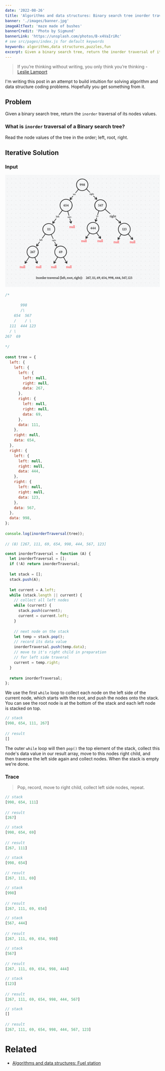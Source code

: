 ```yaml
---
date: '2022-08-26'
title: 'Algorithms and data structures: Binary search tree inorder traversal'
banner: './images/banner.jpg'
imageAltText: 'maze made of bushes'
bannerCredit: 'Photo by Sigmund'
bannerLink: 'https://unsplash.com/photos/B-x4VaIriRc'
# see src/pages/index.js for default keywords
keywords: algorithms,data structures,puzzles,fun
excerpt: Given a binary search tree, return the inorder traversal of its nodes values.
---
```


>If you’re thinking without writing, you only think you’re thinking - [Leslie Lamport](https://en.wikipedia.org/wiki/Leslie_Lamport)

I'm writing this post in an attempt to build intuition for solving algorithm and data structure coding problems. Hopefully you get something from it.

## Problem

Given a binary search tree, return the `inorder` traversal of its nodes values.

### What is `inorder` traversal of a Binary search tree?

Read the node values of the tree in the order; left, root, right.

## Iterative Solution

### Input

![input tree](./images/input-tree.png)

```javascript
/*

       998
       /\
    654  567
    /    / \
  111  444 123
  / \
267  69

*/

const tree = {
  left: {
    left: {
      left: {
        left: null,
        right: null,
        data: 267,
      },
      right: {
        left: null,
        right: null,
        data: 69,
      },
      data: 111,
    },
    right: null,
    data: 654,
  },
  right: {
    left: {
      left: null,
      right: null,
      data: 444,
    },
    right: {
      left: null,
      right: null,
      data: 123,
    },
    data: 567,
  },
  data: 998,
};

console.log(inorderTraversal(tree));

// (8) [267, 111, 69, 654, 998, 444, 567, 123]
```

```javascript
const inorderTraversal = function (A) {
  let inorderTraversal = [];
  if (!A) return inorderTraversal;

  let stack = [];
  stack.push(A);

  let current = A.left;
  while (stack.length || current) {
    // collect all left nodes
    while (current) {
      stack.push(current);
      current = current.left;
    }
    
    // next node on the stack
    let temp = stack.pop();
    // record its data value
    inorderTraversal.push(temp.data);
    // move to it's right child in preparation
    // for left side traveral
    current = temp.right;
  }

  return inorderTraversal;
};
```
We use the first `while` loop to collect each node on the left side of the current node, which starts with the root, and push the nodes onto the stack. You can see the root node is at the bottom of the stack and each left node is stacked on top.

```javascript
// stack
[998, 654, 111, 267]

// result 
[]
```

The outer `while` loop will then `pop()` the top element of the stack, collect this node's data value in our result array, move to this nodes right child, and then traverse the left side again and collect nodes. When the stack is empty we're done.

### Trace

> Pop, record, move to right child, collect left side nodes, repeat.

```javascript
// stack
[998, 654, 111]

// result
[267]
```

```javascript
// stack
[998, 654, 69]

// result
[267, 111]
```

```javascript
// stack
[998, 654]

// result
[267, 111, 69]
```

```javascript
// stack
[998]

// result
[267, 111, 69, 654]
```

```javascript
// stack
[567, 444]

// result
[267, 111, 69, 654, 998]
```

```javascript
// stack
[567]

// result
[267, 111, 69, 654, 998, 444]
```

```javascript
// stack
[123]

// result
[267, 111, 69, 654, 998, 444, 567]
```

```javascript
// stack
[]

// result
[267, 111, 69, 654, 998, 444, 567, 123]
```
# Related

- [Algorithms and data structures: Fuel station](/blog/algorithm-data-structures-problem-fuel-station/)
